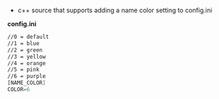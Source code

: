 * c++ source that supports adding a name color setting to config.ini

**config.ini**
```asm
//0 = default
//1 = blue
//2 = green
//3 = yellow
//4 = orange
//5 = pink
//6 = purple
[NAME_COLOR]
COLOR=6
```
